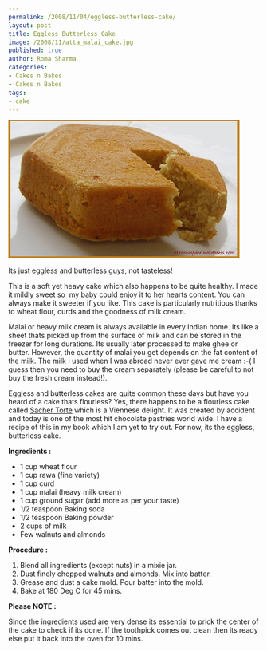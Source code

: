 ```yaml
--- 
permalink: /2008/11/04/eggless-butterless-cake/
layout: post
title: Eggless Butterless Cake
image: /2008/11/atta_malai_cake.jpg
published: true
author: Roma Sharma
categories: 
- Cakes n Bakes
- Cakes n Bakes
tags:
- cake
---
```

<a href="/2008/11/atta_malai_cake.jpg"><img class="alignnone size-full wp-image-845" title="atta_malai_cake" src="/2008/11/atta_malai_cake.jpg" alt="atta_malai_cake" width="464" height="276" /></a>

Its just eggless and butterless guys, not tasteless!

This is a soft yet heavy cake which also happens to be quite healthy. I made it mildly sweet so  my baby could enjoy it to her hearts content. You can always make it sweeter if you like. This cake is particularly nutritious thanks to wheat flour, curds and the goodness of milk cream.

Malai or heavy milk cream is always available in every Indian home. Its like a sheet thats picked up from the surface of milk and can be stored in the freezer for long durations. Its usually later processed to make ghee or butter. However, the quantity of malai you get depends on the fat content of the milk. The milk I used when I was abroad never ever gave me cream :-( I guess then you need to buy the cream separately (please be careful to not buy the fresh cream instead!).

Eggless and butterless cakes are quite common these days but have you heard of a cake thats flourless? Yes, there happens to be a flourless cake called <a href="http://en.wikipedia.org/wiki/Sacher_torte">Sacher Torte</a> which is a Viennese delight. It was created by accident and today is one of the most hit chocolate pastries world wide. I have a recipe of this in my book which I am yet to try out. For now, its the eggless, butterless cake.

<strong>Ingredients :</strong>
<ul>
	<li>1 cup wheat flour</li>
	<li>1 cup rawa (fine variety)</li>
	<li>1 cup curd</li>
	<li>1 cup malai (heavy milk cream)</li>
	<li>1 cup ground sugar (add more as per your taste)</li>
	<li>1/2 teaspoon Baking soda</li>
	<li>1/2 teaspoon Baking powder</li>
	<li>2 cups of milk</li>
	<li>Few walnuts and almonds</li>
</ul>
<strong>Procedure :</strong>
<ol>
	<li>Blend all ingredients (except nuts) in a mixie jar.</li>
	<li>Dust finely chopped walnuts and almonds. Mix into batter.</li>
	<li>Grease and dust a cake mold. Pour batter into the mold.</li>
	<li>Bake at 180 Deg C for 45 mins.</li>
</ol>
<strong>Please NOTE :</strong>

Since the ingredients used are very dense its essential to prick the center of the cake to check if its done. If the toothpick comes out clean then its ready else put it back into the oven for 10 mins.<strong>
</strong>
